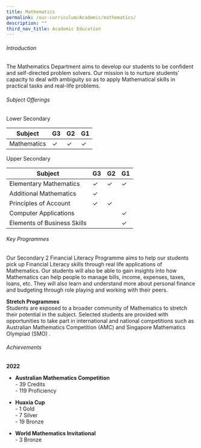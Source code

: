 ```yaml
---
title: Mathematics
permalink: /our-curriculum/Academic/mathematics/
description: ""
third_nav_title: Academic Education
---
```

###### Introduction
The Mathematics Department aims to develop our students to be confident and self-directed problem solvers. Our mission is to nurture students’ capacity to deal with ambiguity so as to apply Mathematical skills in practical tasks and real-life problems. 

###### Subject Offerings

Lower Secondary

| Subject| G3 | G2 | G1 |
| -------- | -------- | -------- | ------ |
| Mathematics   | ✓     | ✓     | ✓|


Upper Secondary

| Subject| G3 | G2 | G1 |
| -------- | -------- | -------- | ------ |
| Elementary Mathematics   | ✓     | ✓     | ✓|
| Additional Mathematics   | ✓     |      | |
| Principles of Account   | ✓     | ✓     | |
| Computer Applications   |      |      | ✓|
| Elements of Business Skills   |      |      | ✓|


###### Key Programmes
Our Secondary 2 Financial Literacy Programme aims to help our students pick up Financial Literacy skills through real life applications of Mathematics. Our students will also be able to gain insights into how Mathematics can help people to manage bills, income, expenses, taxes, loans, etc. They will also learn and understand more about personal finance and budgeting through role playing and working with their peers. 

**Stretch Programmes** <br>
Students are exposed to a broader community of Mathematics to stretch their  potential in the subject. Selected students are provided with opportunities to take part in international and national competitions such as Australian Mathematics Competition (AMC) and Singapore Mathematics Olympiad (SMO) .

###### Achievements
**2022**
* **Australian Mathematics Competition**<br>
			- 39 Credits<br>
			- 119 Proficiency<br> 

* **Huaxia Cup**<br>
			- 1 Gold<br>
			- 7 Silver<br>
			- 19 Bronze<br>

* **World Mathematics Invitational** <br>
			- 3 Bronze<br>